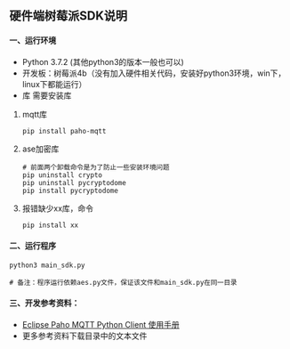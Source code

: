 ## 硬件端树莓派SDK说明

#### 一、运行环境
- Python 3.7.2 (其他python3的版本一般也可以)
- 开发板：树莓派4b（没有加入硬件相关代码，安装好python3环境，win下，linux下都能运行）
- 库 需要安装库

1. mqtt库
   
   ```
   pip install paho-mqtt
   ```
   
2. ase加密库

   ```
   # 前面两个卸载命令是为了防止一些安装环境问题
   pip uninstall crypto
   pip uninstall pycryptodome 
   pip install pycryptodome
   ```


3. 报错缺少xx库，命令

   ```
   pip install xx
   ```


#### 二、运行程序

```
python3 main_sdk.py

# 备注：程序运行依赖aes.py文件，保证该文件和main_sdk.py在同一目录
```



#### 三、开发参考资料：

- [Eclipse Paho MQTT Python Client 使用手册](https://www.cooooder.com/archives/20210303)
- 更多参考资料下载目录中的文本文件

